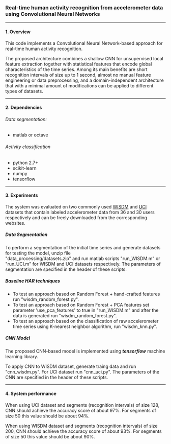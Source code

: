 ### Real-time human activity recognition from accelerometer data using Convolutional Neural Networks

---

#### 1. Overview

This code implements a Convolutional Neural Network-based approach for real-time human activity recognition.

The proposed architecture combines a shallow CNN for unsupervised local feature extraction together with statistical features that encode global characteristics of the time series. Among its main benefits are short recognition intervals of size up to 1 second, almost no manual feature engineering or data preprocessing, and a domain-independent architecture that with a minimal amount of modifications can be applied to different types of datasets.

---

#### 2. Dependencies

###### Data segmentation:

- matlab or octave

###### Activity classification

- python 2.7+
- scikit-learn
- numpy
- tensorflow

---

#### 3. Experiments

The system was evaluated on two commonly used [WISDM] and [UCI] datasets that contain labeled accelerometer data from 
36 and 30 users respectively and can be freely downloaded from the corresponding websites.

##### Data Segmentation

To perform a segmentation of the initial time series and generate datasets for testing the model, unzip file  
"data_processing/datasets.zip"  and run matlab scripts  "run_WISDM.m"  or "run_UCI.m" for WISDM and UCI 
datasets respectively. The parameters of segmentation are specified in the header of these scripts.

##### Baseline HAR techniques

- To test an approach based on Random Forest + hand-crafted features run "wisdm_random_forest.py".
- To test an approach based on Random Forest + PCA features set parameter 'use_pca_features' to true in "run_WISDM.m" 
and after the data is generated run "wisdm_random_forest.py".
- To test an approach based on the classification of raw accelerometer time series using K-nearest neighbor algorithm, 
run "wisdm_knn.py".


##### CNN Model

The proposed CNN-based model is implemented using ***tensorflow*** machine learning library.

To apply CNN to WISDM dataset, generate traing data and run "cnn_wisdm.py". For UCI dataset run "cnn_uci.py". 
The parameters of the CNN are specified in the header of these scripts.

---

#### 4. System performance


When using UCI dataset and segments (recognition intervals) of size 128, CNN should achieve the accuracy score of about 97%.
For segments of size 50 this value should be about 94%.

When using WISDM dataset and segments (recognition intervals) of size 200, CNN should achieve the accuracy score of about 93%.
For segments of size 50 this value should be about 90%.


 [WISDM]: <http://www.cis.fordham.edu/wisdm/dataset.php>
 [UCI]: <https://archive.ics.uci.edu/ml/machine-learning-databases/00240>
